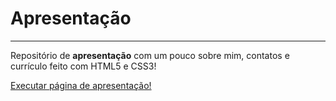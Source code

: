 # Apresentação
---
 Repositório de **apresentação** com  um pouco sobre mim, contatos e currículo feito com HTML5 e CSS3!

<a href="https://igorvianaf.github.io/apresentacao-html-css/pag-principal.html"> Executar página de apresentação! </a>
